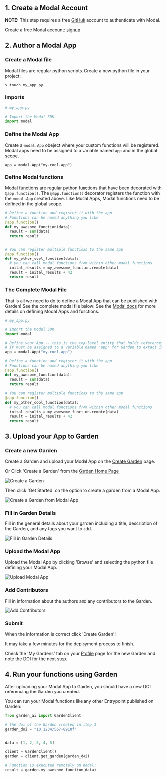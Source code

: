 ## 1. Create a Modal Account

**NOTE:** This step requires a free [GitHub](https://github.com) account to authenticate with Modal.

Create a free Modal account: [signup](https://modal.com/signup)

## 2. Author a Modal App

### Create a Modal file

Modal files are regular python scripts. Create a new python file in your project:

```bash
$ touch my_app.py
```

### Imports

```python
# my_app.py

# Import the Modal SDK
import modal
```

### Define the Modal App

Create a `modal.App` obeject where your custom functions will be registered.
Modal apps need to be assigned to a variable named `app` and in the global scope.

```
app = modal.App("my-cool-app")
```

### Define Modal functions

Modal functions are regular python functions that have been decorated with `@app.function()`.
The `@app.function()` decorator registers the function with the `modal.App` created above.
Like Modal Apps, Modal functions need to be defined in the global scope.

```python
# Define a function and register it with the app
# Functions can be named anything you like
@app.function()
def my_awesome_function(data):
  result = sum(data)
  return result


# You can register multiple functions to the same app
@app.function()
def my_other_cool_function(data):
  # you can call modal functions from within other modal functions
  inital_results = my_awesome_function.remote(data)
  result = inital_results + 42
  return result

```

### The Complete Modal File

That is all we need to do to define a Modal App that can be published with Garden! See the complete modal file below:
See the [Modal docs](https://modal.com/docs/guide) for more details on defining Modal Apps and functions.

```python
# my_app.py

# Import the Modal SDK
import modal

# Define your App -- this is the top-level entity that holds references to functions
# It must be assigned to a variable named 'app' for Garden to extact it properly
app = modal.App("my-cool-app")

# Define a function and register it with the app
# Functions can be named anything you like
@app.function()
def my_awesome_function(data):
  result = sum(data)
  return result

# You can register multiple functions to the same app
@app.function()
def my_other_cool_function(data):
  # you can call modal functions from within other modal functions
  inital_results = my_awesome_function.remote(data)
  result = inital_results + 42
  return result
```

## 3. Upload your App to Garden

### Create a new Garden

Create a Garden and upload your Modal App on the [Create Garden](https://thegardens.ai/#/garden/create) page.

Or Click 'Create a Garden' from the [Garden Home Page](https://thegardens.ai)

![Create a Garden](./images/modal_publishing/create_a_garden.png)

Then click 'Get Started' on the option to create a garden from a Modal App.

![Create a Garden from Modal App](./images/modal_publishing/create_garden_from_modal_app.png)

### Fill in Garden Details

Fill in the general details about your garden including a title, description of the Garden, and any tags you want to add.

![Fill in Garden Details](./images/modal_publishing/garden_general_info.png)

### Upload the Modal App

Upload the Modal App by clicking 'Browse' and selecting the python file defining your Modal App.

![Upload Modal App](./images/modal_publishing/garden_modal_app.png)

### Add Contributors

Fill in information about the authors and any contributors to the Garden.

![Add Contributors](./images/modal_publishing/garden_contributors_and_submit.png)

### Submit

When the information is correct click 'Create Garden'!

It may take a few minutes for the deployment process to finish.

Check the 'My Gardens' tab on your [Profile](https://thegardens.ai/#/user) page for the new Garden and note the DOI for the next step.

## 4. Run your functions using Garden

After uploading your Modal App to Garden, you should have a new DOI referencing the Garden you created.

You can run your Modal functions like any other Entrypoint published on Garden:

```python
from garden_ai import GardenClient

# the doi of the Garden created in step 3
garden_doi = "10.1234/567-8910f"


data = [1, 2, 3, 4, 5]

client = GardenClient()
garden = client.get_garden(garden_doi)

# Function is executed remotely on Modal!
result = garden.my_awesome_function(data)
```
